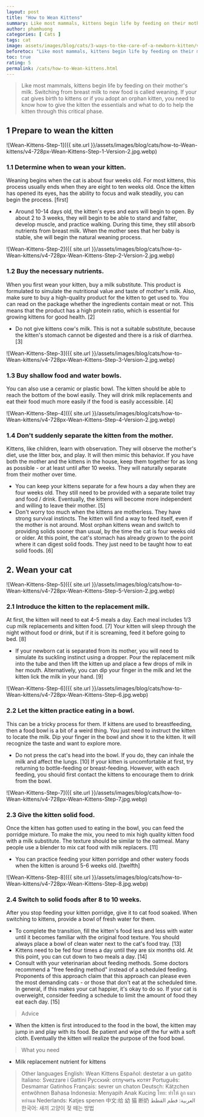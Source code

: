 ```yaml
---
layout: post
title: "How to Wean Kittens"
summary: Like most mammals, kittens begin life by feeding on their mother's milk. Switching from breast milk to new food is called weaning. If your cat gives birth to kittens or if you adopt an orphan kitten, you need to know how to give the kitten the essentials and what to do to help the kitten through this critical phase.
author: phamhuong
categories: [ Cats ]
tags: cat
image: assets/images/blog/cats/3-ways-to-tke-care-of-a-newborn-kitten/v4-728px-Care-for-Newborn-Kittens-Step-13.jpg.webp
beforetoc: "Like most mammals, kittens begin life by feeding on their mother's milk. Switching from breast milk to new food is called weaning. If your cat gives birth to kittens or if you adopt an orphan kitten, you need to know how to give the kitten the essentials and what to do to help the kitten through this critical phase."
toc: true
rating: 5
permalink: /cats/how-to-Wean-kittens.html
---
```


> Like most mammals, kittens begin life by feeding on their mother's milk. Switching from breast milk to new food is called weaning. If your cat gives birth to kittens or if you adopt an orphan kitten, you need to know how to give the kitten the essentials and what to do to help the kitten through this critical phase.

## 1 Prepare to wean the kitten

![Wean-Kittens-Step-1]({{ site.url }}/assets/images/blog/cats/how-to-Wean-kittens/v4-728px-Wean-Kittens-Step-1-Version-2.jpg.webp)

### 1.1 Determine when to wean your kitten. 

Weaning begins when the cat is about four weeks old. For most kittens, this process usually ends when they are eight to ten weeks old. Once the kitten has opened its eyes, has the ability to focus and walk steadily, you can begin the process. [first]
- Around 10-14 days old, the kitten's eyes and ears will begin to open. By about 2 to 3 weeks, they will begin to be able to stand and falter, develop muscle, and practice walking. During this time, they still absorb nutrients from breast milk. When the mother sees that her baby is stable, she will begin the natural weaning process.

![Wean-Kittens-Step-2]({{ site.url }}/assets/images/blog/cats/how-to-Wean-kittens/v4-728px-Wean-Kittens-Step-2-Version-2.jpg.webp)

### 1.2 Buy the necessary nutrients. 

When you first wean your kitten, buy a milk substitute. This product is formulated to simulate the nutritional value and taste of mother's milk. Also, make sure to buy a high-quality product for the kitten to get used to. You can read on the package whether the ingredients contain meat or not. This means that the product has a high protein ratio, which is essential for growing kittens for good health. [2]
- Do not give kittens cow's milk. This is not a suitable substitute, because the kitten's stomach cannot be digested and there is a risk of diarrhea. [3]

![Wean-Kittens-Step-3]({{ site.url }}/assets/images/blog/cats/how-to-Wean-kittens/v4-728px-Wean-Kittens-Step-3-Version-2.jpg.webp)

### 1.3 Buy shallow food and water bowls. 

You can also use a ceramic or plastic bowl. The kitten should be able to reach the bottom of the bowl easily. They will drink milk replacements and eat their food much more easily if the food is easily accessible. [4]

![Wean-Kittens-Step-4]({{ site.url }}/assets/images/blog/cats/how-to-Wean-kittens/v4-728px-Wean-Kittens-Step-4-Version-2.jpg.webp)

### 1.4 Don't suddenly separate the kitten from the mother. 

Kittens, like children, learn with observation. They will observe the mother's diet, use the litter box, and play. It will then mimic this behavior. If you have both the mother and the kittens in the house, keep them together for as long as possible - or at least until after 10 weeks. They will naturally separate from their mother over time.
- You can keep your kittens separate for a few hours a day when they are four weeks old. They still need to be provided with a separate toilet tray and food / drink. Eventually, the kittens will become more independent and willing to leave their mother. [5]
- Don't worry too much when the kittens are motherless. They have strong survival instincts. The kitten will find a way to feed itself, even if the mother is not around. Most orphan kittens wean and switch to providing solids sooner than usual, by the time the cat is four weeks old or older. At this point, the cat's stomach has already grown to the point where it can digest solid foods. They just need to be taught how to eat solid foods. [6]

## 2. Wean your cat

![Wean-Kittens-Step-5]({{ site.url }}/assets/images/blog/cats/how-to-Wean-kittens/v4-728px-Wean-Kittens-Step-5-Version-2.jpg.webp)

### 2.1 Introduce the kitten to the replacement milk. 

At first, the kitten will need to eat 4-5 meals a day. Each meal includes 1/3 cup milk replacements and kitten food. [7] Your kitten will sleep through the night without food or drink, but if it is screaming, feed it before going to bed. [8]
- If your newborn cat is separated from its mother, you will need to simulate its suckling instinct using a dropper. Pour the replacement milk into the tube and then lift the kitten up and place a few drops of milk in her mouth. Alternatively, you can dip your finger in the milk and let the kitten lick the milk in your hand. [9]

![Wean-Kittens-Step-6]({{ site.url }}/assets/images/blog/cats/how-to-Wean-kittens/v4-728px-Wean-Kittens-Step-6.jpg.webp)

### 2.2 Let the kitten practice eating in a bowl. 

This can be a tricky process for them. If kittens are used to breastfeeding, then a food bowl is a bit of a weird thing. You just need to instruct the kitten to locate the milk. Dip your finger in the bowl and show it to the kitten. It will recognize the taste and want to explore more.
- Do not press the cat's head into the bowl. If you do, they can inhale the milk and affect the lungs. [10] If your kitten is uncomfortable at first, try returning to bottle-feeding or breast-feeding. However, with each feeding, you should first contact the kittens to encourage them to drink from the bowl.

![Wean-Kittens-Step-7]({{ site.url }}/assets/images/blog/cats/how-to-Wean-kittens/v4-728px-Wean-Kittens-Step-7.jpg.webp)

### 2.3 Give the kitten solid food. 

Once the kitten has gotten used to eating in the bowl, you can feed the porridge mixture. To make the mix, you need to mix high quality kitten food with a milk substitute. The texture should be similar to the oatmeal. Many people use a blender to mix cat food with milk replacers. [11]
- You can practice feeding your kitten porridge and other watery foods when the kitten is around 5-6 weeks old. [twelfth]

![Wean-Kittens-Step-8]({{ site.url }}/assets/images/blog/cats/how-to-Wean-kittens/v4-728px-Wean-Kittens-Step-8.jpg.webp)

### 2.4 Switch to solid foods after 8 to 10 weeks. 

After you stop feeding your kitten porridge, give it to cat food soaked. When switching to kittens, provide a bowl of fresh water for them.
- To complete the transition, fill the kitten's food less and less with water until it becomes familiar with the original food texture. You should always place a bowl of clean water next to the cat's food tray. [13]
- Kittens need to be fed four times a day until they are six months old. At this point, you can cut down to two meals a day. [14]
- Consult with your veterinarian about feeding methods. Some doctors recommend a "free feeding method" instead of a scheduled feeding. Proponents of this approach claim that this approach can please even the most demanding cats - or those that don't eat at the scheduled time. In general, if this makes your cat happier, it's okay to do so. If your cat is overweight, consider feeding a schedule to limit the amount of food they eat each day. [15]

> Advice
- When the kitten is first introduced to the food in the bowl, the kitten may jump in and play with its food. Be patient and wipe off the fur with a soft cloth. Eventually the kitten will realize the purpose of the food bowl.

> What you need
- Milk replacement nutrient for kittens

> Other languages
English: Wean Kittens Español: destetar a un gatito Italiano: Svezzare i Gattini Русский: отлучить котят Português: Desmamar Gatinhos Français: sevrer un chaton Deutsch: Kätzchen entwöhnen Bahasa Indonesia: Menyapih Anak Kucing ไทย: ทำให้ ลูก แมว หย่านม Nederlands: Katjes spenen 中文:给 幼 猫 断奶 العربية: فطم القطط 한국어: 새끼 고양이 젖 떼는 방법
